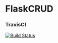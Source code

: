 # FlaskCRUD
### TravisCI
[![Build Status](https://travis-ci.org/kirigokaranja/FlaskCRUD.svg?branch=master)](https://travis-ci.org/kirigokaranja/FlaskCRUD)